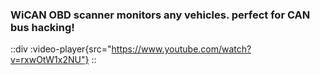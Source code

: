 

### WiCAN OBD scanner monitors any vehicles. perfect for CAN bus hacking!

::div
  :video-player{src="https://www.youtube.com/watch?v=rxwOtW1x2NU"}
::